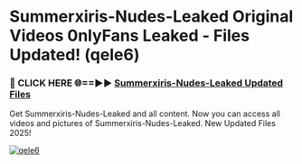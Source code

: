 # Summerxiris-Nudes-Leaked Original Videos 0nlyFans Leaked - Files Updated! (qele6)

<h3>🔴 CLICK HERE 🌐==►► <a href="https://tinyurl.com/5h6xmrr3" rel="nofollow">Summerxiris-Nudes-Leaked Updated Files</a></h3>

Get Summerxiris-Nudes-Leaked and all content. Now you can access all videos and pictures of Summerxiris-Nudes-Leaked. New Updated Files 2025!

[![qele6](https://i.imgur.com/KVD873Z.gif)](https://tinyurl.com/5h6xmrr3)
